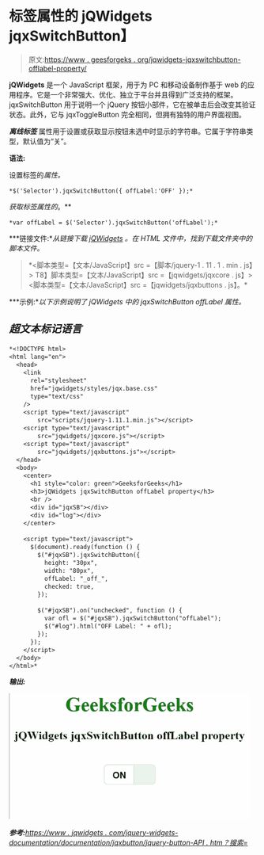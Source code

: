 # 标签属性的 jQWidgets jqxSwitchButton】

> 原文:[https://www . geesforgeks . org/jqwidgets-jqxswitchbutton-offlabel-property/](https://www.geeksforgeeks.org/jqwidgets-jqxswitchbutton-offlabel-property/)

**jQWidgets** 是一个 JavaScript 框架，用于为 PC 和移动设备制作基于 web 的应用程序。它是一个非常强大、优化、独立于平台并且得到广泛支持的框架。jqxSwitchButton 用于说明一个 jQuery 按钮小部件，它在被单击后会改变其验证状态。此外，它与 jqxToggleButton 完全相同，但拥有独特的用户界面视图。

***离线标签*** 属性用于设置或获取显示按钮未选中时显示的字符串。它属于字符串类型，默认值为“关”。

**语法:**

设置标签的*属性。*

```
*$('Selector').jqxSwitchButton({ offLabel:'OFF' });* 
```

*获取标签属性的*。**

```
*var offLabel = $('Selector').jqxSwitchButton('offLabel');*
```

***链接文件:**从链接下载 [jQWidgets](https://www.jqwidgets.com/download/) 。在 HTML 文件中，找到下载文件夹中的脚本文件。*

> <link rel="”stylesheet”" href="”jqwidgets/styles/jqx.base.css”" type="”text/css”"> *<脚本类型=【文本/JavaScript】src =【脚本/jquery-1 . 11 . 1 . min . js】></脚本>
> T8】脚本类型=【文本/JavaScript】src =【jqwidgets/jqxcore . js】></脚本>
> <脚本类型=【文本/JavaScript】src =【jqwidgets/jqxbuttons . js】。*

***示例:**以下示例说明了 jQWidgets 中的 jqxSwitchButton *offLabel* 属性。*

## *超文本标记语言*

```
*<!DOCTYPE html>
<html lang="en">
  <head>
    <link
      rel="stylesheet"
      href="jqwidgets/styles/jqx.base.css"
      type="text/css"
    />
    <script type="text/javascript" 
        src="scripts/jquery-1.11.1.min.js"></script>
    <script type="text/javascript" 
        src="jqwidgets/jqxcore.js"></script>
    <script type="text/javascript" 
        src="jqwidgets/jqxbuttons.js"></script>
  </head>
  <body>
    <center>
      <h1 style="color: green">GeeksforGeeks</h1>
      <h3>jQWidgets jqxSwitchButton offLabel property</h3>
      <br />
      <div id="jqxSB"></div>
      <div id="log"></div>
    </center>

    <script type="text/javascript">
      $(document).ready(function () {
        $("#jqxSB").jqxSwitchButton({
          height: "30px",
          width: "80px",
          offLabel: "_off_",
          checked: true,
        });

        $("#jqxSB").on("unchecked", function () {
          var ofl = $("#jqxSB").jqxSwitchButton("offLabel");
          $("#log").html("OFF Label: " + ofl);
        });
      });
    </script>
  </body>
</html>*
```

***输出:***

*![](img/587c67c9f4e227134234573f20999c82.png)*

***参考:**[https://www . jqwidgets . com/jquery-widgets-documentation/documentation/jqxbutton/jquery-button-API . htm？搜索=](https://www.jqwidgets.com/jquery-widgets-documentation/documentation/jqxbutton/jquery-button-api.htm?search=)*